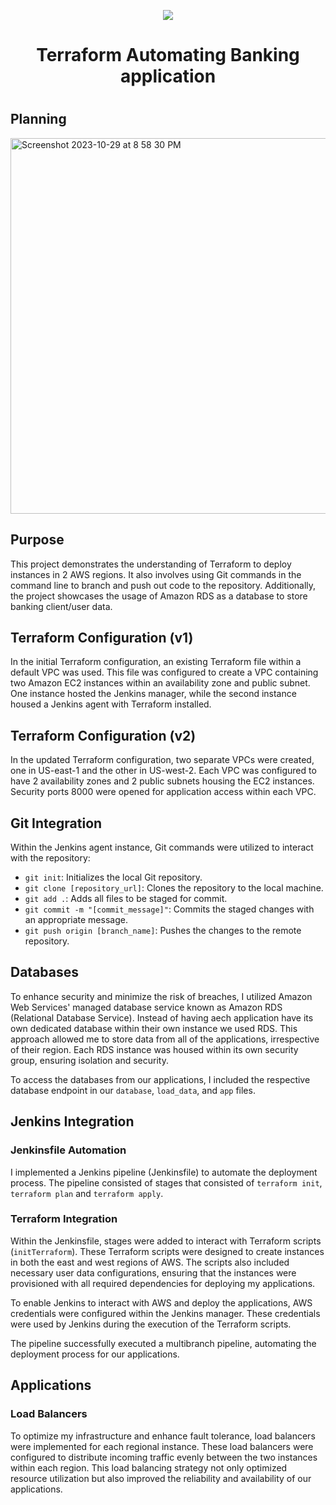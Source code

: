 <p align="center">
<img src="https://github.com/kura-labs-org/kuralabs_deployment_1/blob/main/Kuralogo.png">
</p>
<h1 align="center">Terraform Automating Banking application<h1> 

## Planning

<img width="601" alt="Screenshot 2023-10-29 at 8 58 30 PM" src="https://github.com/Jmo-101/automate_tf_bankapp/assets/138607757/81216153-4969-42c2-b657-50c6535640fa">

## Purpose
This project demonstrates the understanding of Terraform to deploy instances in 2 AWS regions. It also involves using Git commands in the command line to branch and push out code to the repository. Additionally, the project showcases the usage of Amazon RDS as a database to store banking client/user data.

## Terraform Configuration (v1)
In the initial Terraform configuration, an existing Terraform file within a default VPC was used. This file was configured to create a VPC containing two Amazon EC2 instances within an availability zone and public subnet. One instance hosted the Jenkins manager, while the second instance housed a Jenkins agent with Terraform installed.

## Terraform Configuration (v2)
In the updated Terraform configuration, two separate VPCs were created, one in US-east-1 and the other in US-west-2. Each VPC was configured to have 2 availability zones and 2 public subnets housing the EC2 instances. Security ports 8000 were opened for application access within each VPC.

## Git Integration
Within the Jenkins agent instance, Git commands were utilized to interact with the repository:
- `git init`: Initializes the local Git repository.
- `git clone [repository_url]`: Clones the repository to the local machine.
- `git add .`: Adds all files to be staged for commit.
- `git commit -m "[commit_message]"`: Commits the staged changes with an appropriate message.
- `git push origin [branch_name]`: Pushes the changes to the remote repository.

## Databases

To enhance security and minimize the risk of breaches, I utilized Amazon Web Services' managed database service known as Amazon RDS (Relational Database Service). Instead of having aech application have its own dedicated database within their own instance we used RDS. This approach allowed me to store data from all of the applications, irrespective of their region. Each RDS instance was housed within its own security group, ensuring isolation and security.

To access the databases from our applications, I included the respective database endpoint in our `database`, `load_data`, and `app` files.

## Jenkins Integration

### Jenkinsfile Automation

I implemented a Jenkins pipeline (Jenkinsfile) to automate the deployment process. The pipeline consisted of stages that consisted of  `terraform init`, `terraform plan` and `terraform apply`. 

### Terraform Integration

Within the Jenkinsfile, stages were added to interact with Terraform scripts (`initTerraform`). These Terraform scripts were designed to create instances in both the east and west regions of AWS. The scripts also included necessary user data configurations, ensuring that the instances were provisioned with all required dependencies for deploying my applications.

To enable Jenkins to interact with AWS and deploy the applications, AWS credentials were configured within the Jenkins manager. These credentials were used by Jenkins during the execution of the Terraform scripts.

The pipeline successfully executed a multibranch pipeline, automating the deployment process for our applications.

## Applications

### Load Balancers

To optimize my infrastructure and enhance fault tolerance, load balancers were implemented for each regional instance. These load balancers were configured to distribute incoming traffic evenly between the two instances within each region. This load balancing strategy not only optimized resource utilization but also improved the reliability and availability of our applications.

